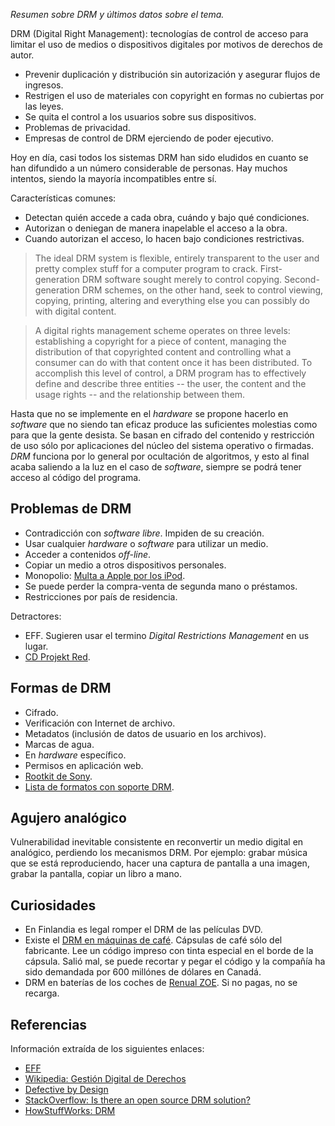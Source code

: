 *Resumen sobre DRM y últimos datos sobre el tema.*

DRM (Digital Right Management): tecnologías de control de acceso para limitar
el uso de medios o dispositivos digitales por motivos de derechos de autor.

 * Prevenir duplicación y distribución sin autorización y asegurar flujos de ingresos.
 * Restrigen el uso de materiales con copyright en formas no cubiertas
   por las leyes.
 * Se quita el control a los usuarios sobre sus dispositivos.
 * Problemas de privacidad.
 * Empresas de control de DRM ejerciendo de poder ejecutivo.

Hoy en día, casi todos los sistemas DRM han sido eludidos en cuanto se han
difundido a un número considerable de personas. Hay muchos intentos, siendo
la mayoría incompatibles entre sí.

Características comunes:

 * Detectan quién accede a cada obra, cuándo y bajo qué condiciones.
 * Autorizan o deniegan de manera inapelable el acceso a la obra.
 * Cuando autorizan el acceso, lo hacen bajo condiciones restrictivas.

>The ideal DRM system is flexible, entirely transparent to the user and
pretty complex stuff for a computer program to crack. First-generation DRM
software sought merely to control copying. Second-generation DRM schemes,
on the other hand, seek to control viewing, copying, printing, altering
and everything else you can possibly do with digital content.

>A digital rights management scheme operates on three levels: establishing
a copyright for a piece of content, managing the distribution of that
copyrighted content and controlling what a consumer can do with that
content once it has been distributed. To accomplish this level of control,
a DRM program has to effectively define and describe three entities --
the user, the content and the usage rights -- and the relationship
between them.

Hasta que no se implemente en el *hardware* se propone hacerlo en
*software* que no siendo tan eficaz produce las suficientes molestias
como para que la gente desista. Se basan en cifrado del contenido y
restricción de uso sólo por aplicaciones del núcleo del sistema operativo o firmadas.
*DRM* funciona por lo general por ocultación de algoritmos,
y esto al final acaba saliendo a la luz en el caso de *software*, siempre
se podrá tener acceso al código del programa.


## Problemas de DRM

 * Contradicción con *software libre*. Impiden de su creación.
 * Usar cualquier *hardware* o *software* para utilizar un medio.
 * Acceder a contenidos *off-line*.
 * Copiar un medio a otros dispositivos personales.
 * Monopolio: [Multa a Apple por los iPod](http://arstechnica.com/tech-policy/2014/10/apple-will-face-350m-trial-over-ipod-drm/).
 * Se puede perder la compra-venta de segunda mano o préstamos.
 * Restricciones por país de residencia.

Detractores:

 - EFF. Sugieren usar el termino *Digital Restrictions Management* en us lugar.
 - [CD Projekt Red](http://www.elotrolado.net/noticia_cd-projekt-red-sobre-el-drm-no-queremos-asaltar-a-nadie_25083).


## Formas de DRM

 * Cifrado.
 * Verificación con Internet de archivo.
 * Metadatos (inclusión de datos de usuario en los archivos).
 * Marcas de agua.
 * En *hardware* específico.
 * Permisos en aplicación web.
 * [Rootkit de Sony](https://en.wikipedia.org/wiki/Sony_BMG_copy_protection_rootkit_scandal).
 * [Lista de formatos con soporte DRM](http://www.defectivebydesign.org/faq#formats).


## Agujero analógico

Vulnerabilidad inevitable consistente en reconvertir un medio digital en
analógico, perdiendo los mecanismos DRM. Por ejemplo: grabar música que se
está reproduciendo, hacer una captura de pantalla a una imagen, grabar
la pantalla, copiar un libro a mano.


## Curiosidades

 * En Finlandia es legal romper el DRM de las películas DVD.
 * Existe el [DRM en máquinas de café](http://www.neoteo.com/el-drm-invade-al-mundo-del-cafe/).
   Cápsulas de café sólo del fabricante. Lee un código impreso con tinta especial
   en el borde de la cápsula. Salió mal, se puede recortar y pegar el código y la
   compañía ha sido demandada por 600 millónes de dólares en Canadá.
 * DRM en baterías de los coches de [Renual ZOE](http://www.neoteo.com/renault-zoe-y-el-drm-en-las-baterias-del-coche/).
   Si no pagas, no se recarga.


## Referencias

Información extraída de los siguientes enlaces:

 * [EFF](https://www.eff.org/issues/drm)
 * [Wikipedia: Gestión Digital de Derechos](http://es.wikipedia.org/wiki/Gesti%C3%B3n_digital_de_derechos)
 * [Defective by Design](http://www.defectivebydesign.org/)
 * [StackOverflow: Is there an open source DRM solution?](http://stackoverflow.com/questions/822468/is-there-an-open-source-drm-solution)
 * [HowStuffWorks: DRM](http://computer.howstuffworks.com/drm2.htm)
